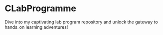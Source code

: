 # CLabProgramme

Dive into my captivating lab program repository and unlock the gateway to hands_on learning adventures!